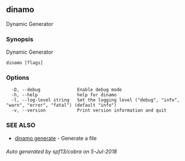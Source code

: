 ## dinamo

Dynamic Generator

### Synopsis

Dynamic Generator

```
dinamo [flags]
```

### Options

```
  -D, --debug              Enable debug mode
  -h, --help               help for dinamo
  -l, --log-level string   Set the logging level ("debug", "info", "warn", "error", "fatal") (default "info")
  -v, --version            Print version information and quit
```

### SEE ALSO

* [dinamo generate](dinamo_generate.md)	 - Generate a file

###### Auto generated by spf13/cobra on 5-Jul-2018
